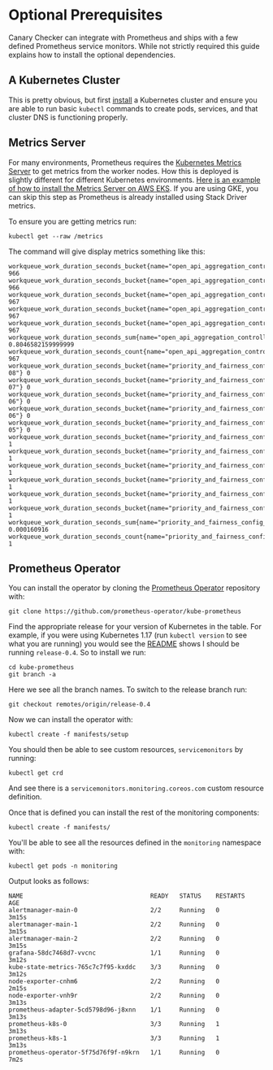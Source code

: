 # Optional Prerequisites

Canary Checker can integrate with Prometheus and ships with a few defined Prometheus service monitors. While not strictly required this guide explains how to install the optional dependencies. 

## A Kubernetes Cluster

This is pretty obvious, but first [install](https://github.com/flanksource/karina) a Kubernetes cluster and ensure you are able to run basic `kubectl` commands to create pods, services, and that cluster DNS is functioning properly. 

## Metrics Server

For many environments, Prometheus requires the [Kubernetes Metrics Server](https://github.com/kubernetes-sigs/metrics-server) to get metrics from the worker nodes. How this is deployed is slightly different for different Kubernetes environments. [Here is an example of how to install the Metrics Server on AWS EKS](https://docs.aws.amazon.com/eks/latest/userguide/metrics-server.html).  If you are using GKE, you can skip this step as Prometheus is already installed using Stack Driver metrics. 

To ensure you are getting metrics run: 

```
kubectl get --raw /metrics
```
The command will give display metrics something like this:
```shell
workqueue_work_duration_seconds_bucket{name="open_api_aggregation_controller",le="0.01"} 966
workqueue_work_duration_seconds_bucket{name="open_api_aggregation_controller",le="0.1"} 966
workqueue_work_duration_seconds_bucket{name="open_api_aggregation_controller",le="1"} 967
workqueue_work_duration_seconds_bucket{name="open_api_aggregation_controller",le="10"} 967
workqueue_work_duration_seconds_bucket{name="open_api_aggregation_controller",le="+Inf"} 967
workqueue_work_duration_seconds_sum{name="open_api_aggregation_controller"} 0.8046582159999999
workqueue_work_duration_seconds_count{name="open_api_aggregation_controller"} 967
workqueue_work_duration_seconds_bucket{name="priority_and_fairness_config_queue",le="1e-08"} 0
workqueue_work_duration_seconds_bucket{name="priority_and_fairness_config_queue",le="1e-07"} 0
workqueue_work_duration_seconds_bucket{name="priority_and_fairness_config_queue",le="1e-06"} 0
workqueue_work_duration_seconds_bucket{name="priority_and_fairness_config_queue",le="9.999999999999999e-06"} 0
workqueue_work_duration_seconds_bucket{name="priority_and_fairness_config_queue",le="9.999999999999999e-05"} 0
workqueue_work_duration_seconds_bucket{name="priority_and_fairness_config_queue",le="0.001"} 1
workqueue_work_duration_seconds_bucket{name="priority_and_fairness_config_queue",le="0.01"} 1
workqueue_work_duration_seconds_bucket{name="priority_and_fairness_config_queue",le="0.1"} 1
workqueue_work_duration_seconds_bucket{name="priority_and_fairness_config_queue",le="1"} 1
workqueue_work_duration_seconds_bucket{name="priority_and_fairness_config_queue",le="10"} 1
workqueue_work_duration_seconds_bucket{name="priority_and_fairness_config_queue",le="+Inf"} 1
workqueue_work_duration_seconds_sum{name="priority_and_fairness_config_queue"} 0.000160916
workqueue_work_duration_seconds_count{name="priority_and_fairness_config_queue"} 1
```


## Prometheus Operator
 
You can install the operator by cloning the [Prometheus Operator](https://github.com/prometheus-operator/kube-prometheus) repository with: 

```
git clone https://github.com/prometheus-operator/kube-prometheus
```

Find the appropriate release for your version of Kubernetes in the table.  For example, if you were using Kubernetes 1.17 (run `kubectl version` to see what you are running) you would see the [README](https://github.com/prometheus-operator/kube-prometheus/blob/master/README.md) shows I should be running `release-0.4`.  So to install we run: 

```
cd kube-prometheus
git branch -a
```
Here we see all the branch names.  To switch to the release branch run: 

```
git checkout remotes/origin/release-0.4
```

Now we can install the operator with: 

```
kubectl create -f manifests/setup
```

You should then be able to see custom resources, `servicemonitors` by running: 

```
kubectl get crd
```
And see there is a `servicemonitors.monitoring.coreos.com` custom resource definition. 

Once that is defined you can install the rest of the monitoring components: 

```
kubectl create -f manifests/
```

You'll be able to see all the resources defined in the `monitoring` namespace with: 

```
kubectl get pods -n monitoring
```

Output looks as follows: 

```
NAME                                   READY   STATUS    RESTARTS   AGE
alertmanager-main-0                    2/2     Running   0          3m15s
alertmanager-main-1                    2/2     Running   0          3m15s
alertmanager-main-2                    2/2     Running   0          3m15s
grafana-58dc7468d7-vvcnc               1/1     Running   0          3m12s
kube-state-metrics-765c7c7f95-kxddc    3/3     Running   0          3m12s
node-exporter-cnhm6                    2/2     Running   0          2m15s
node-exporter-vnh9r                    2/2     Running   0          3m13s
prometheus-adapter-5cd5798d96-j8xnn    1/1     Running   0          3m13s
prometheus-k8s-0                       3/3     Running   1          3m13s
prometheus-k8s-1                       3/3     Running   1          3m13s
prometheus-operator-5f75d76f9f-n9krn   1/1     Running   0          7m2s
```
